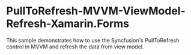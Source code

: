# PullToRefresh-MVVM-ViewModel-Refresh-Xamarin.Forms
This sample demonstrates how to use the Syncfusion's PullToRefresh control in MVVM and refresh the data from view model.

